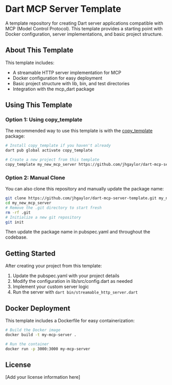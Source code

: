 # Dart MCP Server Template

A template repository for creating Dart server applications compatible with MCP (Model Control Protocol). This template provides a starting point with Docker configuration, server implementations, and basic project structure.

## About This Template

This template includes:
- A streamable HTTP server implementation for MCP
- Docker configuration for easy deployment
- Basic project structure with lib, bin, and test directories
- Integration with the mcp_dart package

## Using This Template

### Option 1: Using copy_template

The recommended way to use this template is with the [copy_template](https://pub.dev/packages/copy_template) package:

```bash
# Install copy_template if you haven't already
dart pub global activate copy_template

# Create a new project from this template
copy_template my_new_mcp_server https://github.com/jhgaylor/dart-mcp-server-template /path/to/destination
```

### Option 2: Manual Clone

You can also clone this repository and manually update the package name:

```bash
git clone https://github.com/jhgaylor/dart-mcp-server-template.git my_new_mcp_server
cd my_new_mcp_server
# Remove the .git directory to start fresh
rm -rf .git
# Initialize a new git repository
git init
```

Then update the package name in pubspec.yaml and throughout the codebase.

## Getting Started

After creating your project from this template:

1. Update the pubspec.yaml with your project details
2. Modify the configuration in lib/src/config.dart as needed
3. Implement your custom server logic
4. Run the server with `dart bin/streamable_http_server.dart`

## Docker Deployment

This template includes a Dockerfile for easy containerization:

```bash
# Build the Docker image
docker build -t my-mcp-server .

# Run the container
docker run -p 3000:3000 my-mcp-server
```

## License

[Add your license information here]
